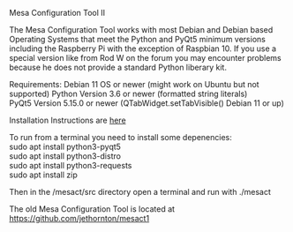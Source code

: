 Mesa Configuration Tool II

The Mesa Configuration Tool works with most Debian and Debian based Operating
Systems that meet the Python and PyQt5 minimum versions including the Raspberry
Pi with the exception of Raspbian 10. If you use a special version like from
Rod W on the forum you may encounter problems because he does not provide a
standard Python liberary kit.

Requirements:
Debian 11 OS or newer (might work on Ubuntu but not supported)
Python Version 3.6 or newer (formatted string literals)\
PyQt5 Version 5.15.0 or newer (QTabWidget.setTabVisible() Debian 11 or up)

Installation Instructions are [here](https://gnipsel.com/linuxcnc/mesact/index.html)

To run from a terminal you need to install some depenencies:\
sudo apt install python3-pyqt5\
sudo apt install python3-distro\
sudo apt install python3-requests\
sudo apt install zip

Then in the /mesact/src directory open a terminal and run with ./mesact

The old Mesa Configuration Tool is located at https://github.com/jethornton/mesact1

